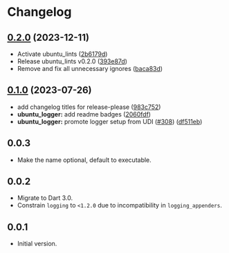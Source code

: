 # Changelog

## [0.2.0](https://github.com/canonical/ubuntu-flutter-plugins/compare/ubuntu_logger-v0.1.0...ubuntu_logger-v0.2.0) (2023-12-11)


* Activate ubuntu_lints ([2b6179d](https://github.com/canonical/ubuntu-flutter-plugins/commit/2b6179dfda6fbe9795907e34d0f5b4cb20539a6b))
* Release ubuntu_lints v0.2.0 ([393e87d](https://github.com/canonical/ubuntu-flutter-plugins/commit/393e87d3ea377cf4f9ffdf86b09f9617625050ec))
* Remove and fix all unnecessary ignores ([baca83d](https://github.com/canonical/ubuntu-flutter-plugins/commit/baca83d1be04a27301d6d8bba1d2db2c37b2b818))

## [0.1.0](https://github.com/canonical/ubuntu-flutter-plugins/compare/ubuntu_logger-v0.0.3...ubuntu_logger-v0.1.0) (2023-07-26)


* add changelog titles for release-please ([983c752](https://github.com/canonical/ubuntu-flutter-plugins/commit/983c752098eb62ec212027155abfefb31f78c0fa))
* **ubuntu_logger:** add readme badges ([2060fdf](https://github.com/canonical/ubuntu-flutter-plugins/commit/2060fdfc9f48e14c8afdd73f7c0045fa12ff3efd))
* **ubuntu_logger:** promote logger setup from UDI ([#308](https://github.com/canonical/ubuntu-flutter-plugins/issues/308)) ([df511eb](https://github.com/canonical/ubuntu-flutter-plugins/commit/df511eb0f2b055c1e0f8adeefd400c604e16ba41))

## 0.0.3

- Make the name optional, default to executable.

## 0.0.2

- Migrate to Dart 3.0.
- Constrain `logging` to `<1.2.0` due to incompatibility in `logging_appenders`.

## 0.0.1

- Initial version.
